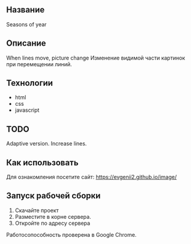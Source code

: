 ## Название
Seasons of year

## Описание
When lines move, picture change
Изменение видимой части картинок при перемещении линий.

## Технологии
* html
* css
* javascript

## TODO
Adaptive version. Increase lines.

## Как использовать

Для ознакомления посетите сайт:
https://evgenii2.github.io/image/

## Запуск рабочей сборки
1. Скачайте проект
2. Разместите в корне сервера.
3. Откройте по адресу сервера

Работосопособность проверена в Google Chrome.
